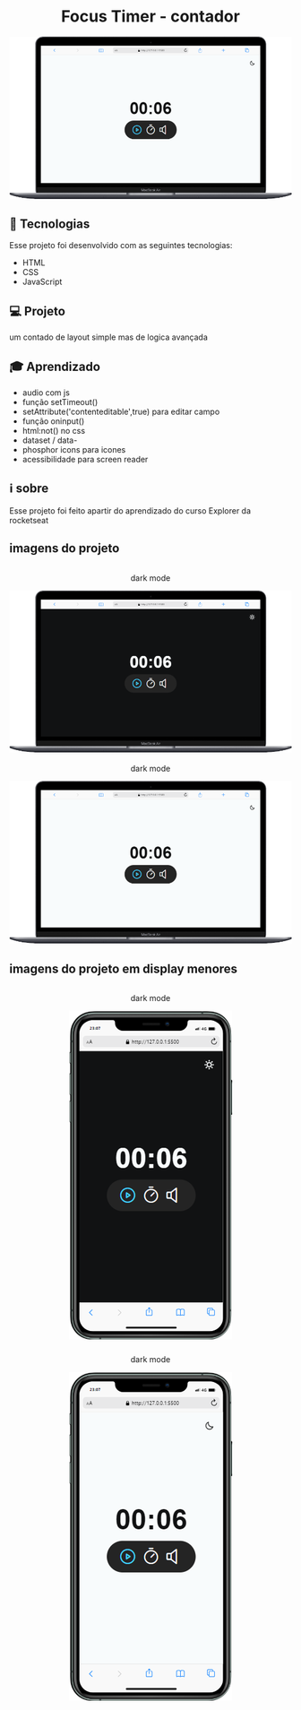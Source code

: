 <h1 align="center">Focus Timer - contador
</h1>
<img alt="jodo da memoria" src="./assets/project/desktop-light.png">

## 🚀 Tecnologias

Esse projeto foi desenvolvido com as seguintes tecnologias:

- HTML
- CSS
- JavaScript

## 💻 Projeto

um contado de layout simple mas de logica avançada

## 🎓 Aprendizado

- audio com js
- função setTimeout()
- setAttribute('contenteditable',true) para editar campo
- função oninput()
- html:not() no css
- dataset / data-
- phosphor icons para icones
- acessibilidade para screen reader

## ℹ️ sobre

Esse projeto foi feito apartir do aprendizado do curso Explorer da rocketseat

## imagens do projeto

<div align="center" style="display:flex;flex-wrap:wrap;justify-content:center;gap:3px" >
    <div style="min-width:200;max-width:300" >
        <p>dark mode</p>
    <img alt="jodo da memoria" src="./assets/project/desktop-dark.png"  />
    </div>
    <div style="min-width:200;max-width:300">
        <p>dark mode</p>
    <img alt="jodo da memoria" src="./assets/project/desktop-light.png" />
    </div>
</div>

## imagens do projeto em display menores

<div align="center" style="display:flex;flex-wrap:wrap;justify-content:center;gap:10px" >
    <div style="min-width:200;max-width:300" >
        <p>dark mode</p>
    <img alt="jodo da memoria" src="./assets/project/mobile-dark.png"  />
    </div>
    <div style="min-width:200;max-width:300">
        <p>dark mode</p>
    <img alt="jodo da memoria" src="./assets/project/mobile-light.png" />
    </div>
    
   
</div>
